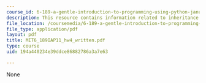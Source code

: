 ```yaml
---
course_id: 6-189-a-gentle-introduction-to-programming-using-python-january-iap-2011
description: This resource contains information related to inheritance.
file_location: /coursemedia/6-189-a-gentle-introduction-to-programming-using-python-january-iap-2011/194a440234e39ddce86882786a3a7e63_MIT6_189IAP11_hw4_written.pdf
file_type: application/pdf
layout: pdf
title: MIT6_189IAP11_hw4_written.pdf
type: course
uid: 194a440234e39ddce86882786a3a7e63

---
```

None